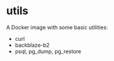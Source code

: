 # utils
A Docker image with some basic utilities:

- curl
- backblaze-b2
- psql, pg_dump, pg_restore

